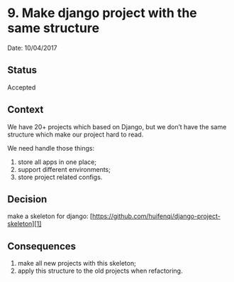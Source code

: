 # 9. Make django project with the same structure

Date: 10/04/2017

## Status

Accepted

## Context

We have 20+ projects which based on Django, but we don’t have the same structure which make our project hard to read.

We need handle those things:
1. store all apps in one place;
2. support different environments;
3. store project related configs.

## Decision

make a skeleton for django: [https://github.com/huifenqi/django-project-skeleton][1]

## Consequences

1. make all new projects with this skeleton;
2. apply this structure to the old projects when refactoring.

[1]:	https://github.com/huifenqi/django-project-skeleton